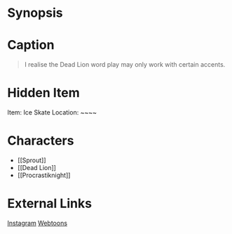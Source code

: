# Synopsis


# Caption
> I realise the Dead Lion word play may only work with certain accents.

# Hidden Item
Item: Ice Skate
Location: ~~~~

# Characters
* [[Sprout]]
* [[Dead Lion]]
* [[Procrastiknight]]

# External Links
[Instagram](https://www.instagram.com/p/CDuKfj3DIZG/)
[Webtoons](https://www.webtoons.com/en/challenge/twistwood-tales/49-you-can-rely-on-me/viewer?title_no=344740&episode_no=54)